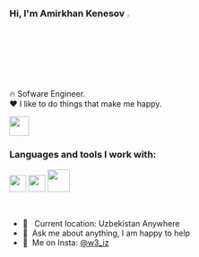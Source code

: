 ### Hi, I'm Amirkhan Kenesov <img src="https://media.giphy.com/media/hvRJCLFzcasrR4ia7z/giphy.gif" width="3%">

🔥 Sofware Engineer. <br />
❤️ I like to do things that make me happy.


<a href="https://t.me/torexanovich1" target="_blank">
    <img src="https://i.pinimg.com/564x/37/34/0c/37340ce4ccfc4cbd4be06accb67448c7.jpg" width="35px">
    
</a>

<br />

### Languages and tools I work with:

<code><img src="https://cdn-icons-png.flaticon.com/512/5968/5968286.png" width="30px"></code>
<code><img src="https://www.buildateam.io/wp-content/uploads/2018/07/logo-java.png" width="30px"></code>
<code><img src="https://www.pngmart.com/files/22/MySQL-PNG-Background-Image.png" width="40px"></code>



<br />

- 📍 &nbsp; Current location: Uzbekistan Anywhere
- 📝&nbsp; Ask me about anything, I am happy to help
- 📨&nbsp; Me on Insta: [@w3_iz](https://instagram.com/w3_iz/)
